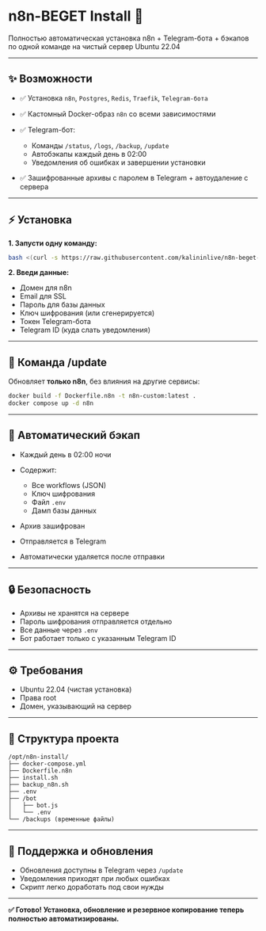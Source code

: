 # n8n-BEGET Install 🌌

Полностью автоматическая установка n8n + Telegram-бота + бэкапов по одной команде на чистый сервер Ubuntu 22.04

---

## ✨ Возможности

* ✅ Установка `n8n`, `Postgres`, `Redis`, `Traefik`, `Telegram-бота`
* ✅ Кастомный Docker-образ `n8n` со всеми зависимостями
* ✅ Telegram-бот:

  * Команды `/status`, `/logs`, `/backup`, `/update`
  * Автобэкапы каждый день в 02:00
  * Уведомления об ошибках и завершении установки
* ✅ Зашифрованные архивы с паролем в Telegram + автоудаление с сервера

---

## ⚡ Установка

**1. Запусти одну команду:**

```bash
bash <(curl -s https://raw.githubusercontent.com/kalininlive/n8n-beget-install/main/install.sh)
```

**2. Введи данные:**

* Домен для n8n
* Email для SSL
* Пароль для базы данных
* Ключ шифрования (или сгенерируется)
* Токен Telegram-бота
* Telegram ID (куда слать уведомления)

---

## 🚀 Команда /update

Обновляет **только n8n**, без влияния на другие сервисы:

```bash
docker build -f Dockerfile.n8n -t n8n-custom:latest .
docker compose up -d n8n
```

---

## 📅 Автоматический бэкап

* Каждый день в 02:00 ночи
* Содержит:

  * Все workflows (JSON)
  * Ключ шифрования
  * Файл `.env`
  * Дамп базы данных
* Архив зашифрован
* Отправляется в Telegram
* Автоматически удаляется после отправки

---

## 🔒 Безопасность

* Архивы не хранятся на сервере
* Пароль шифрования отправляется отдельно
* Все данные через `.env`
* Бот работает только с указанным Telegram ID

---

## ⚙ Требования

* Ubuntu 22.04 (чистая установка)
* Права root
* Домен, указывающий на сервер

---

## 📄 Структура проекта

```
/opt/n8n-install/
├── docker-compose.yml
├── Dockerfile.n8n
├── install.sh
├── backup_n8n.sh
├── .env
├── /bot
│   ├── bot.js
│   └── .env
└── /backups (временные файлы)
```

---

## 🚀 Поддержка и обновления

* Обновления доступны в Telegram через `/update`
* Уведомления приходят при любых ошибках
* Скрипт легко доработать под свои нужды

---

**✅ Готово! Установка, обновление и резервное копирование теперь полностью автоматизированы.**
